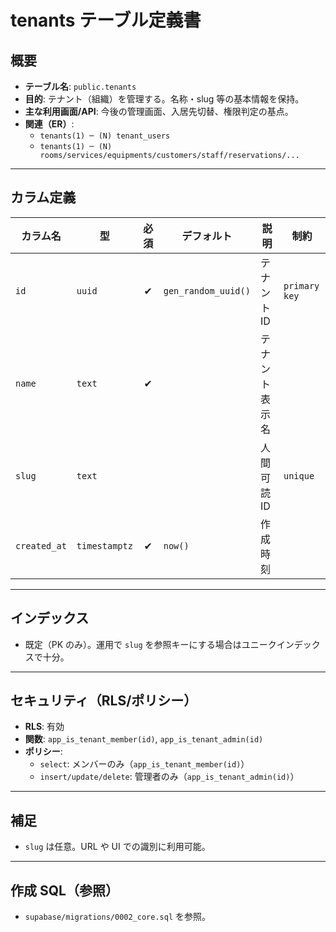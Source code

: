 # tenants テーブル定義書

## 概要
- **テーブル名**: `public.tenants`
- **目的**: テナント（組織）を管理する。名称・slug 等の基本情報を保持。
- **主な利用画面/API**: 今後の管理画面、入居先切替、権限判定の基点。
- **関連（ER）**:
  - `tenants(1) ─ (N) tenant_users`
  - `tenants(1) ─ (N) rooms/services/equipments/customers/staff/reservations/...`

---

## カラム定義

| カラム名 | 型 | 必須 | デフォルト | 説明 | 制約 |
| --- | --- | :-: | --- | --- | --- |
| `id` | `uuid` | ✔︎ | `gen_random_uuid()` | テナントID | `primary key` |
| `name` | `text` | ✔︎ |  | テナント表示名 |  |
| `slug` | `text` |  |  | 人間可読ID | `unique` |
| `created_at` | `timestamptz` | ✔︎ | `now()` | 作成時刻 |  |

---

## インデックス
- 既定（PK のみ）。運用で `slug` を参照キーにする場合はユニークインデックスで十分。

---

## セキュリティ（RLS/ポリシー）
- **RLS**: 有効
- **関数**: `app_is_tenant_member(id)`, `app_is_tenant_admin(id)`
- **ポリシー**:
  - `select`: メンバーのみ（`app_is_tenant_member(id)`）
  - `insert/update/delete`: 管理者のみ（`app_is_tenant_admin(id)`）

---

## 補足
- `slug` は任意。URL や UI での識別に利用可能。

---

## 作成 SQL（参照）
- `supabase/migrations/0002_core.sql` を参照。

